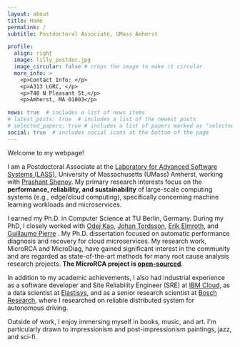 ```yaml
---
layout: about
title: Home
permalink: /
subtitle: Postdoctoral Associate, UMass Amherst

profile:
  align: right
  image: lilly_postdoc.jpg
  image_circular: false # crops the image to make it circular
  more_info: >
    <p>Contact Info: </p>
    <p>A313 LGRC, </p>
    <p>740 N Pleasant St,</p>
    <p>Amherst, MA 01003</p>

news: true  # includes a list of news items
# latest_posts: true  # includes a list of the newest posts
# selected_papers: true # includes a list of papers marked as "selected={true}"
social: true  # includes social icons at the bottom of the page
---
```


Welcome to my webpage! 

I am a Postdoctoral Associate at the [Laboratory for Advanced Software Systems (LASS)](https://lass.cs.umass.edu/), University of Massachusetts (UMass) Amherst, working with [Prashant Shenoy](https://people.cs.umass.edu/~shenoy/). My primary research interests focus on the **performance, reliability, and sustainability** of large-scale computing systems (e.g., edge/cloud computing), specifically concerning machine learning workloads and microservices.
 
I earned my Ph.D. in Computer Science at TU Berlin, Germany. During my PhD, I closely worked with [Odej Kao](https://www.tu.berlin/en/dos/team/professor), [Johan Tordsson](https://www.umu.se/en/staff/johan-tordsson/), [Erik Elmroth](https://www.umu.se/en/staff/erik-elmroth/), and [Guillaume Pierre](http://www.globule.org/~gpierre/) .  My Ph.D. dissertation focused on automatic performance diagnosis and recovery for cloud microservices. My research work, MicroRCA and MicroDiag, have gained significant interest in the community and are regarded as state-of-the-art methods for many root cause analysis research projects. **The MicroRCA project is [open-sourced](https://github.com/elastisys/MicroRCA)**.

In addition to my academic achievements, I also had industrial experience as a software developer and Site Reliability Engineer (SRE) at [IBM Cloud](https://www.ibm.com/cloud), as a data scientist at [Elastisys](https://elastisys.com/),  and as a senior research scientist at [Bosch Research](https://www.bosch.com/research/), where I researched on reliable distributed system for autonomous driving.

Outside of work, I enjoy immersing myself in books, music, and art. I'm particularly drawn to impressionism and post-impressionism paintings, jazz, and sci-fi.